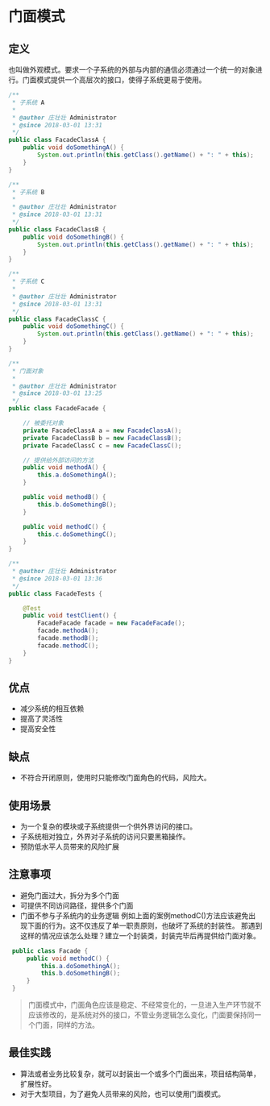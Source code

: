 # 门面模式

## 定义
也叫做外观模式。要求一个子系统的外部与内部的通信必须通过一个统一的对象进行。门面模式提供一个高层次的接口，使得子系统更易于使用。

```java
/**
 * 子系统 A
 *
 * @author 庄壮壮 Administrator
 * @since 2018-03-01 13:31
 */
public class FacadeClassA {
    public void doSomethingA() {
        System.out.println(this.getClass().getName() + ": " + this);
    }
}

/**
 * 子系统 B
 *
 * @author 庄壮壮 Administrator
 * @since 2018-03-01 13:31
 */
public class FacadeClassB {
    public void doSomethingB() {
        System.out.println(this.getClass().getName() + ": " + this);
    }
}

/**
 * 子系统 C
 *
 * @author 庄壮壮 Administrator
 * @since 2018-03-01 13:31
 */
public class FacadeClassC {
    public void doSomethingC() {
        System.out.println(this.getClass().getName() + ": " + this);
    }
}

/**
 * 门面对象
 *
 * @author 庄壮壮 Administrator
 * @since 2018-03-01 13:25
 */
public class FacadeFacade {

    // 被委托对象
    private FacadeClassA a = new FacadeClassA();
    private FacadeClassB b = new FacadeClassB();
    private FacadeClassC c = new FacadeClassC();

    // 提供给外部访问的方法
    public void methodA() {
        this.a.doSomethingA();
    }

    public void methodB() {
        this.b.doSomethingB();
    }

    public void methodC() {
        this.c.doSomethingC();
    }
}

/**
 * @author 庄壮壮 Administrator
 * @since 2018-03-01 13:36
 */
public class FacadeTests {

    @Test
    public void testClient() {
        FacadeFacade facade = new FacadeFacade();
        facade.methodA();
        facade.methodB();
        facade.methodC();
    }
}
```

## 优点
- 减少系统的相互依赖
- 提高了灵活性
- 提高安全性

## 缺点
- 不符合开闭原则，使用时只能修改门面角色的代码，风险大。

## 使用场景
- 为一个复杂的模块或子系统提供一个供外界访问的接口。
- 子系统相对独立，外界对子系统的访问只要黑箱操作。
- 预防低水平人员带来的风险扩展

## 注意事项
- 避免门面过大，拆分为多个门面
- 可提供不同访问路径，提供多个门面
- 门面不参与子系统内的业务逻辑
例如上面的案例methodC()方法应该避免出现下面的行为。这不仅违反了单一职责原则，也破坏了系统的封装性。
那遇到这样的情况应该怎么处理？建立一个封装类，封装完毕后再提供给门面对象。
```java
 public class Facade {
     public void methodC() {
         this.a.doSomethingA();
         this.b.doSomethingB();
     }
 }
```
> 门面模式中，门面角色应该是稳定、不经常变化的，一旦进入生产环节就不应该修改的，是系统对外的接口，不管业务逻辑怎么变化，门面要保持同一个门面，同样的方法。

## 最佳实践
- 算法或者业务比较复杂，就可以封装出一个或多个门面出来，项目结构简单，扩展性好。
- 对于大型项目，为了避免人员带来的风险，也可以使用门面模式。
